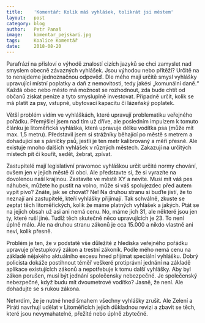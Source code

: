 ```yaml
---
title:	  'Komentář: Kolik máš vyhlášek, tolikrát jsi městem'
layout:	  post
category: blog
author:	  Petr Panaš
image:	  komentar_pejskari.jpg
tags:	  Koalice Komentář
date:	  2018-08-20
---
```

Parafrází na přísloví o výhodě znalostí cizích jazyků se chci zamyslet nad smyslem obecně závazných vyhlášek. Jsou výhodou nebo přítěží? Určitě na to nenajdeme jednoznačnou odpověď. Dle mého mají určitě smysl vyhlášky upravující místní poplatky a daň z nemovitosti, tedy jakési „komunální daně.“ Každá obec nebo město má možnost se rozhodnout, zda bude chtít od občanů získat peníze a tyto smysluplně investovat. Případně určit, kolik se má platit za psy, vstupné, ubytovací kapacitu či lázeňský poplatek. 

Větší problém vidím ve vyhláškách, které upravují problematiku veřejného pořádku. Přemýšlel jsem nad tím už dříve, ale posledním impulzem k tomuto článku je litoměřická vyhláška, která upravuje délku vodítka psa (může mít max. 1,5 metru). Představil jsem si strážníky běhající po městě s metrem a dohadující se s páníčky psů, jestli je ten metr kalibrovaný a měří přesně. Ale existuje mnoho dalších vyhlášek v různých městech. Zakazují na určitých místech pít či kouřit, sedět, žebrat, zpívat.

Zastupitelé mají legislativní pravomoc vyhláškou určit určité normy chování, ovšem jen v jejich městě či obci. Ale představte si, že si vyrazíte na dovolenou naší krajinou. Zastavíte ve městě XY a nevíte. Musí mít váš pes náhubek, můžete ho pustit na volno, může si váš spolujezdec před autem vypít pivo? Znáte, jak se chovat? Ne! Na druhou stranu si buďte jistí, že to neznají ani zastupitelé, kteří
vyhlášky přijímají. Tak schválně, zkuste se zeptat těch litoměřických, kolik že máme platných vyhlášek a jakých. Ptát se na jejich obsah už asi ani nemá cenu. No, máme jich 31, ale některé jsou jen ty, které ruší jiné. Tudíž těch skutečně něco upravujících je 23. To není úplně málo. Ale na druhou stranu zákonů je cca 15.000 a nikdo vlastně ani neví, kolik přesně.

Problém je ten, že v podstatě vše důležité z hlediska veřejného pořádku upravuje přestupkový zákon a trestní zákoník. Podle mého nemá cenu na základě nějakého aktuálního excesu hned přijímat speciální vyhlášku. Dobrý policista dokáže postihnout téměř veškeré protiprávní jednání na základě aplikace existujících zákonů a nepotřebuje k tomu další vyhlášky. Aby byl zákon porušen, musí být jednání společensky nebezpečné. Je společenský nebezpečné, když budu mít dvoumetrové vodítko? Jasně, že není. Ale dohadujte se s rukou zákona. 

Netvrdím, že je nutné hned šmahem všechny vyhlášky zrušit. Ale Zelení a Piráti navrhují udělat v Litoměřicích jejich důkladnou revizi a zbavit se těch, které jsou nevymahatelné, přežité nebo úplně zbytečné.
